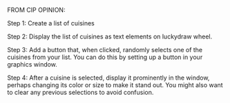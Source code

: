FROM CIP OPINION:

Step 1: Create a list of cuisines

Step 2: Display the list of cuisines as text elements on luckydraw wheel.

Step 3: Add a button that, when clicked, randomly selects one of the cuisines from your list. You can do this by setting up a button in your graphics window.

Step 4: After a cuisine is selected, display it prominently in the window, perhaps changing its color or size to make it stand out. You might also want to clear any previous selections to avoid confusion.

